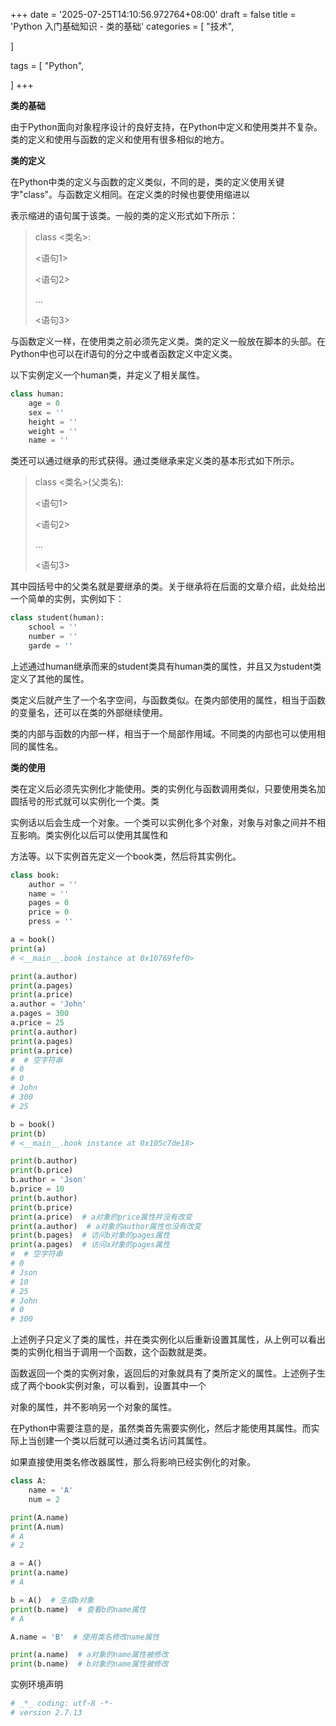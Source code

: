 +++
date = '2025-07-25T14:10:56.972764+08:00'
draft = false
title = 'Python 入门基础知识 - 类的基础'
categories = [
    "技术",

]

tags = [
    "Python",

]
+++

**类的基础**

由于Python面向对象程序设计的良好支持，在Python中定义和使用类并不复杂。类的定义和使用与函数的定义和使用有很多相似的地方。

**类的定义**

在Python中类的定义与函数的定义类似，不同的是，类的定义使用关键字"class"。与函数定义相同。在定义类的时候也要使用缩进以

表示缩进的语句属于该类。一般的类的定义形式如下所示：

> class <类名>:
>
>   <语句1>
>
>   <语句2>
>
>   ...
>
>   <语句3>

与函数定义一样，在使用类之前必须先定义类。类的定义一般放在脚本的头部。在Python中也可以在if语句的分之中或者函数定义中定义类。

以下实例定义一个human类，并定义了相关属性。

```py
class human:
    age = 0
    sex = ''
    height = ''
    weight = ''
    name = ''  

```

类还可以通过继承的形式获得。通过类继承来定义类的基本形式如下所示。

> class <类名>(父类名):
>
>   <语句1>
>
>   <语句2>
>
>   ...
>
>   <语句3>

其中园括号中的父类名就是要继承的类。关于继承将在后面的文章介绍，此处给出一个简单的实例，实例如下：

```py
class student(human):
    school = ''
    number = ''
    garde = ''  

```

上述通过human继承而来的student类具有human类的属性，并且又为student类定义了其他的属性。

类定义后就产生了一个名字空间，与函数类似。在类内部使用的属性，相当于函数的变量名，还可以在类的外部继续使用。

类的内部与函数的内部一样，相当于一个局部作用域。不同类的内部也可以使用相同的属性名。

**类的使用**

类在定义后必须先实例化才能使用。类的实例化与函数调用类似，只要使用类名加圆括号的形式就可以实例化一个类。类

实例话以后会生成一个对象。一个类可以实例化多个对象，对象与对象之间并不相互影响。类实例化以后可以使用其属性和

方法等。以下实例首先定义一个book类，然后将其实例化。

```py
class book:
    author = ''
    name = ''
    pages = 0
    price = 0
    press = ''

a = book()
print(a)
# <__main__.book instance at 0x10769fef0>

print(a.author)
print(a.pages)
print(a.price)
a.author = 'John'
a.pages = 300
a.price = 25
print(a.author)
print(a.pages)
print(a.price)
#  # 空字符串
# 0
# 0
# John
# 300
# 25

b = book()
print(b)
# <__main__.book instance at 0x105c7de18>

print(b.author)
print(b.price)
b.author = 'Json'
b.price = 10
print(b.author)
print(b.price)
print(a.price)  # a对象的price属性并没有改变
print(a.author)  # a对象的author属性也没有改变
print(b.pages)  # 访问b对象的pages属性
print(a.pages)  # 访问a对象的pages属性
#  # 空字符串
# 0
# Json
# 10
# 25
# John
# 0
# 300  

```

上述例子只定义了类的属性，并在类实例化以后重新设置其属性，从上例可以看出类的实例化相当于调用一个函数，这个函数就是类。

函数返回一个类的实例对象，返回后的对象就具有了类所定义的属性。上述例子生成了两个book实例对象，可以看到，设置其中一个

对象的属性，并不影响另一个对象的属性。

在Python中需要注意的是，虽然类首先需要实例化，然后才能使用其属性。而实际上当创建一个类以后就可以通过类名访问其属性。

如果直接使用类名修改器属性，那么将影响已经实例化的对象。

```py
class A:
    name = 'A'
    num = 2

print(A.name)
print(A.num)
# A
# 2

a = A()
print(a.name)
# A

b = A()  # 生成b对象
print(b.name)  # 查看b的name属性
# A

A.name = 'B'  # 使用类名修改name属性

print(a.name)  # a对象的name属性被修改
print(b.name)  # b对象的name属性被修改  

```

实例环境声明

```bash
# _*_ coding: utf-8 -*-
# version 2.7.13  

```
